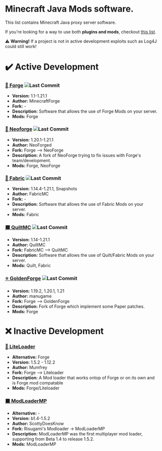 # Minecraft Java Mods software.
This list contains Minecraft Java proxy server software.

If you're looking for a way to use both **plugins and mods**, checkout [this list](/java/MODS+PLUGINS.md).

⚠️ **Warning!** If a project is not in active development exploits such as Log4J could still work!

# ✔️ Active Development
### [🔨 Forge](http://files.minecraftforge.net/) ![Last Commit](https://img.shields.io/github/last-commit/MinecraftForge/MinecraftForge?style=flat-square)
- **Version:** 1.1-1.21.1
- **Author:** MinecraftForge
- **Fork:** -
- **Description:** Software that allows the use of Forge Mods on your server.
- **Mods:** Forge

### [🦊 Neoforge](https://neoforged.net/) ![Last Commit](https://img.shields.io/github/last-commit/NeoForged/NeoForge?style=flat-square)
- **Version:** 1.20.1-1.21.1
- **Author:** NeoForged
- **Fork:** Forge --> NeoForge
- **Description:** A fork of NeoForge trying to fix issues with Forge's team/development.
- **Mods:** Forge, NeoForge

### [🧻 Fabric](https://fabricmc.net/) ![Last Commit](https://img.shields.io/github/last-commit/FabricMC/Fabric?style=flat-square)
- **Version:** 1.14.4-1.21.1, Snapshots
- **Author:** FabricMC
- **Fork:** -
- **Description:** Software that allows the use of Fabric Mods on your server.
- **Mods:** Fabric

### [🟪 QuiltMC](https://quiltmc.org/) ![Last Commit](https://img.shields.io/github/last-commit/QuiltMC/quilt-loader?style=flat-square)
- **Version:** 1.14-1.21.1
- **Author:** QuiltMC
- **Fork:** FabricMC --> QuiltMC
- **Description:** Software that allows the use of Quilt/Fabric Mods on your server.
- **Mods:** Quilt, Fabric

### [⭐ GoldenForge](https://github.com/GoldenForge/GoldenForge) ![Last Commit](https://img.shields.io/github/last-commit/GoldenForge/GoldenForge?style=flat-square)
- **Version:** 1.19.2, 1.20.1, 1.21
- **Author:** manugame
- **Fork:** Forge --> GoldenForge
- **Description:** Fork of Forge which implement some Paper patches.
- **Mods:** Forge

# ❌ Inactive Development
### [🐔 LiteLoader](http://www.liteloader.com/explore)
- **Alternative:** Forge
- **Version:** 1.5.2 - 1.12.2
- **Author:** Mumfrey
- **Fork:** Forge --> Liteloader
- **Description:** A Mod loader that works ontop of Forge or on its own and is Forge mod compatable
- **Mods:** Forge/Liteloader

### [⬛ ModLoaderMP](https://mcarchive.net/mods/modloadermp)
- **Alternative:** -
- **Version:** b1.4-1.5.2
- **Author:** ScottyDoesKnow
- **Fork:** Risugami's Modloader -> ModLoaderMP
- **Description:** ModLoaderMP was the first multiplayer mod loader, supporting from Beta 1.4 to release 1.5.2.
- **Mods:** ModLoaderMP
